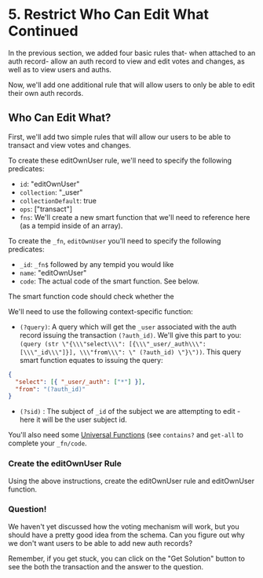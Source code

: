 # 5. Restrict Who Can Edit What Continued

In the previous section, we added four basic rules that- when attached to an auth record- allow an auth record to view and edit votes and changes, as well as to view users and auths.

Now, we'll add one additional rule that will allow users to only be able to edit their own auth records.

## Who Can Edit What?

First, we'll add two simple rules that will allow our users to be able to transact and view votes and changes.

To create these editOwnUser rule, we'll need to specify the following predicates:

- `id`: "editOwnUser"
- `collection`: "\_user"
- `collectionDefault`: true
- `ops`: ["transact"]
- `fns`: We'll create a new smart function that we'll need to reference here (as a tempid inside of an array).

To create the `_fn`, `editOwnUser` you'll need to specify the following predicates:

- `_id`: `_fn$` followed by any tempid you would like
- `name`: "editOwnUser"
- `code`: The actual code of the smart function. See below.

The smart function code should check whether the

We'll need to use the following context-specific function:

- `(?query)`: A query which will get the `_user` associated with the auth record issuing the transaction `(?auth_id)`. We'll give this part to you: `(query (str \"{\\\"select\\\": [{\\\"_user/_auth\\\": [\\\"_id\\\"]}], \\\"from\\\": \" (?auth_id) \"}\"))`. This query smart function equates to issuing the query:

```json
{
  "select": [{ "_user/_auth": ["*"] }],
  "from": "(?auth_id)"
}
```

- `(?sid)` : The subject of `_id` of the subject we are attempting to edit - here it will be the user subject id.

You'll also need some <a href="/docs/smart-functions/smart-functions#universal-functions" target="_blank">Universal Functions</a> (see `contains?` and `get-all` to complete your `_fn/code`.

<div class="challenge">
<h3>Create the editOwnUser Rule</h3>

<p>Using the above instructions, create the editOwnUser rule and editOwnUser function.</p>

<h3>Question!</h3>
<p>We haven't yet discussed how the voting mechanism will work, but you should have a pretty good idea from the schema. Can you figure out why we don't want users to be able to add new auth records?</p>

<p>Remember, if you get stuck, you can click on the "Get Solution" button to see the both the transaction and the answer to the question.</p>
</div>
